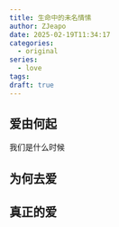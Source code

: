 ```yaml
---
title: 生命中的未名情愫
author: ZJeapo
date: 2025-02-19T11:34:17
categories:
  - original
series:
  - love
tags: 
draft: true
---
```

## 爱由何起

我们是什么时候

## 为何去爱


## 真正的爱

